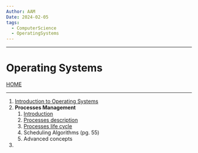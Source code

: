 ```yaml
---
Author: AAM
Date: 2024-02-05
tags:
  - ComputerScience
  - OperatingSystems
---
```


---
# Operating Systems

[HOME](/README.md)

---

1. [Introduction to Operating Systems](data/1_Intro.md)
2. **Processes Management**
	1. [Introduction](data/21_Intro.md)
	2. [Processes description](data/22_description.md)
	3. [Processes life cycle](data/23_life.md)
	4. Scheduling Algorithms (pg. 55)
	5. Advanced concepts
3. 